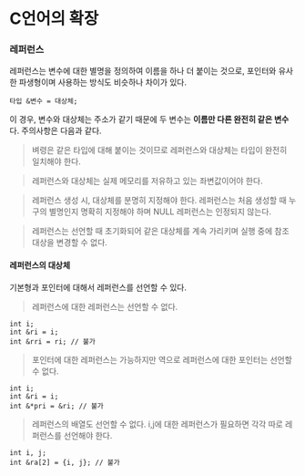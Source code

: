 # C언어의 확장

### 레퍼런스
레퍼런스는 변수에 대한 별명을 정의하여 이름을 하나 더 붙이는 것으로, 포인터와 유사한 파생형이며 사용하는 방식도 비슷하나 차이가 있다.    

    타입 &변수 = 대상체;

이 경우, 변수와 대상체는 주소가 같기 때문에 두 변수는 **이름만 다른 완전히 같은 변수**다. 주의사항은 다음과 같다.

> 벼령은 같은 타입에 대해 붙이는 것이므로 레퍼런스와 대상체는 타입이 완전히 일치해야 한다.

> 레퍼런스와 대상체는 실제 메모리를 저유하고 있는 좌변값이어야 한다. 

> 레퍼런스 생성 시, 대상체를 분명히 지정해야 한다. 레퍼런스는 처음 생성할 때 누구의 별명인지 명확히 지정해야 하며 NULL 레퍼런스는 인정되지 않는다.

> 레퍼런스는 선언할 때 초기화되어 같은 대상체를 계속 가리키며 실행 중에 참조 대상을 변경할 수 없다.

#### 레퍼런스의 대상체
기본형과 포인터에 대해서 레퍼런스를 선언할 수 있다.
> 레퍼런스에 대한 레퍼런스는 선언할 수 없다.

    int i;
    int &ri = i;
    int &rri = ri; // 불가

> 포인터에 대한 레퍼런스는 가능하지만 역으로 레퍼런스에 대한 포인터는 선언할 수 없다.

    int i;
    int &ri = i;
    int &*pri = &ri; // 불가

> 레퍼런스의 배열도 선언할 수 없다. i,j에 대한 레퍼런스가 필요하면 각각 따로 레퍼런스를 선언해야 한다.

    int i, j;
    int &ra[2] = {i, j}; // 불가

